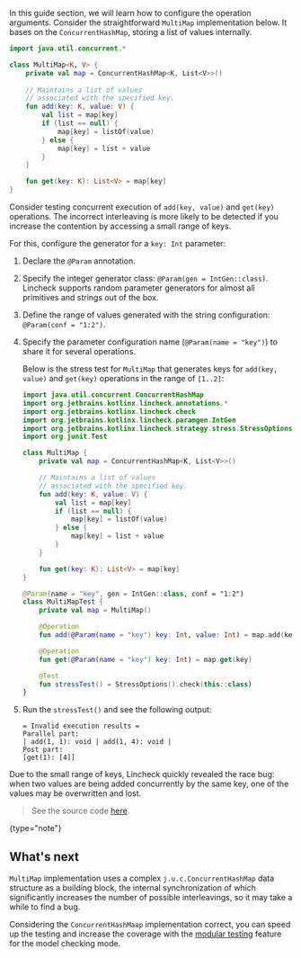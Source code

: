 [//]: # (title: How to generate operation arguments)

In this guide section, we will learn how to configure the operation arguments.
Consider the straightforward `MultiMap` implementation below. 
It bases on the `ConcurrentHashMap`, storing a list of values internally.

```kotlin
import java.util.concurrent.*

class MultiMap<K, V> {
    private val map = ConcurrentHashMap<K, List<V>>()
   
    // Maintains a list of values 
    // associated with the specified key.
    fun add(key: K, value: V) {
        val list = map[key]
        if (list == null) {
            map[key] = listOf(value)
        } else {
            map[key] = list + value
        }
    }

    fun get(key: K): List<V> = map[key]
}
```

Consider testing concurrent execution of `add(key, value)` and `get(key)` operations. The incorrect interleaving is more 
likely to be detected if you increase the contention by accessing a small range of keys.

For this, configure the generator for a `key: Int` parameter:

1. Declare the `@Param` annotation.
2. Specify the integer generator class: `@Param(gen = IntGen::class)`.
   Lincheck supports random parameter generators for almost all primitives and strings out of the box.

3. Define the range of values generated with the string configuration: `@Param(conf = "1:2")`.
4. Specify the parameter configuration name (`@Param(name = "key")`) to share it for several operations.

   Below is the stress test for `MultiMap` that generates keys for `add(key, value)` and `get(key)` operations in the
   range of `[1..2]`: 
   
   ```kotlin
   import java.util.concurrent.ConcurrentHashMap
   import org.jetbrains.kotlinx.lincheck.annotations.*
   import org.jetbrains.kotlinx.lincheck.check
   import org.jetbrains.kotlinx.lincheck.paramgen.IntGen
   import org.jetbrains.kotlinx.lincheck.strategy.stress.StressOptions
   import org.junit.Test
   
   class MultiMap {
       private val map = ConcurrentHashMap<K, List<V>>()
   
       // Maintains a list of values 
       // associated with the specified key.
       fun add(key: K, value: V) {
           val list = map[key]
           if (list == null) {
               map[key] = listOf(value)
           } else {
               map[key] = list + value
           }
       }

       fun get(key: K): List<V> = map[key]
   }
   
   @Param(name = "key", gen = IntGen::class, conf = "1:2")
   class MultiMapTest {
       private val map = MultiMap()
   
       @Operation
       fun add(@Param(name = "key") key: Int, value: Int) = map.add(key, value)
   
       @Operation
       fun get(@Param(name = "key") key: Int) = map.get(key)
   
       @Test
       fun stressTest() = StressOptions().check(this::class)
   }
   ```

5. Run the `stressTest()` and see the following output:

   ```text
   = Invalid execution results =
   Parallel part:
   | add(1, 1): void | add(1, 4): void |
   Post part:
   [get(1): [4]]
   ```

Due to the small range of keys, Lincheck quickly revealed the race bug: when two values are being added concurrently by the same key, 
one of the values may be overwritten and lost.

> See the source code [here](https://github.com/Kotlin/kotlinx-lincheck/blob/guide/src/jvm/test/org/jetbrains/kotlinx/lincheck/test/guide/MultiMapTest.kt).
>
{type="note"}

## What's next

`MultiMap` implementation uses a complex `j.u.c.ConcurrentHashMap` data structure as a building block, 
the internal synchronization of which significantly increases the number of possible interleavings, 
so it may take a while to find a bug.

Considering the `ConcurrentHashMaap` implementation correct, you can speed up the testing 
and increase the coverage with the [modular testing](modular-testing.md) feature for the model checking mode.
